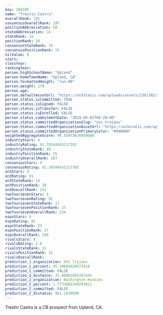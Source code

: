 ```yaml
---
key: 109105
name: "Trestin Castro"
overallRank: 191
consensusOverallRank: 197
positionAbbreviation: CB
stateAbbreviation: CA
stateRank: 14
positionRank: 20
consensusStateRank: 18
consensusPositionRank: 25
nilValue: 0
stars: 
classYear: 
rankingYear: 
person.highSchoolName: "Upland"
person.homeTownName: "Upland, CA"
person.formattedHeight: "Jun-00"
person.weight: 170
person.age: 
person.defaultAssetUrl: "https://on3static.com/uploads/assets/239/302/302239.jpg"
person.status.isCommitted: TRUE
person.status.isSigned: FALSE
person.status.isTransfer: FALSE
person.status.isEnrolled: FALSE
person.status.commitmentDate: "2024-04-02T09:29:00"
person.status.committedOrganizationSlug: "usc-trojans"
person.status.committedOrganizationAssetUrl: "https://on3static.com/uploads/assets/712/214/214712.svg"
person.status.committedOrganizationPrimaryColor: "#990000"
weightedAggregateScore: 90.55973636849609
industryStars: 4
industryRating: 91.39244565217392
industryStateRank: 18
industryPositionRank: 25
industryOverallRank: 197
consensusStars: 4
consensusRating: 91.39244565217392
on3Stars: 4
on3Rating: 91
on3StateRank: 14
on3PositionRank: 20
on3OverallRank: 191
twofoursevenStars: 4
twofoursevenRating: 91
twofoursevenStateRank: 17
twofoursevenPositionRank: 27
twofoursevenOverallRank: 224
espnStars: 4
espnRating: 81
espnStateRank: 23
espnPositionRank: 27
espnOverallRank: 248
rivalsStars: 4
rivalsRating: 5.8
rivalsStateRank: 31
rivalsPositionRank: 31
rivalsOverallRank: 
prediction_1_organization: USC Trojans
prediction_1_percent: 95.30685920577618
prediction_1_committed: FALSE
prediction_1_distance: 35.80961665763345
prediction_2_organization: Washington Huskies
prediction_2_percent: 1.7733865349293811
prediction_2_committed: FALSE
prediction_2_distance: 961.1416609
---
```

Trestin Castro is a CB prospect from Upland, CA.